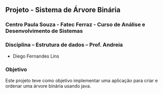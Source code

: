 ## Projeto - Sistema de Árvore Binária
### Centro Paula Souza - Fatec Ferraz - Curso de Análise e Desenvolvimento de Sistemas
### Disciplina – Estrutura de dados – Prof. Andreia
- Diego Fernandes Lins
### Objetivo
Este projeto teve como objetivo implementar uma aplicação para criar e ordenar uma árvore binária usando java.

